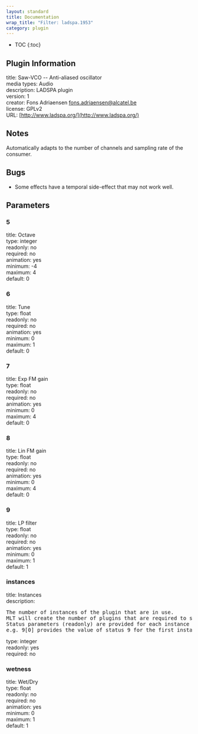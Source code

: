 ```yaml
---
layout: standard
title: Documentation
wrap_title: "Filter: ladspa.1953"
category: plugin
---
```

* TOC
{:toc}

## Plugin Information

title: Saw-VCO  --  Anti-aliased oscillator  
media types:
Audio  
description: LADSPA plugin  
version: 1  
creator: Fons Adriaensen <fons.adriaensen@alcatel.be>  
license: GPLv2  
URL: [http://www.ladspa.org/](http://www.ladspa.org/)  

## Notes

Automatically adapts to the number of channels and sampling rate of the consumer.

## Bugs

* Some effects have a temporal side-effect that may not work well.


## Parameters

### 5

title: Octave    
type: integer  
readonly: no  
required: no  
animation: yes  
minimum: -4  
maximum: 4  
default: 0  

### 6

title: Tune    
type: float  
readonly: no  
required: no  
animation: yes  
minimum: 0  
maximum: 1  
default: 0  

### 7

title: Exp FM gain    
type: float  
readonly: no  
required: no  
animation: yes  
minimum: 0  
maximum: 4  
default: 0  

### 8

title: Lin FM gain    
type: float  
readonly: no  
required: no  
animation: yes  
minimum: 0  
maximum: 4  
default: 0  

### 9

title: LP filter    
type: float  
readonly: no  
required: no  
animation: yes  
minimum: 0  
maximum: 1  
default: 1  

### instances

title: Instances    
description:
<pre>
The number of instances of the plugin that are in use.
MLT will create the number of plugins that are required to support the number of audio channels.
Status parameters (readonly) are provided for each instance and are accessed by specifying the instance number after the identifier (starting at zero).
e.g. 9[0] provides the value of status 9 for the first instance.
</pre>
type: integer  
readonly: yes  
required: no  

### wetness

title: Wet/Dry    
type: float  
readonly: no  
required: no  
animation: yes  
minimum: 0  
maximum: 1  
default: 1  

